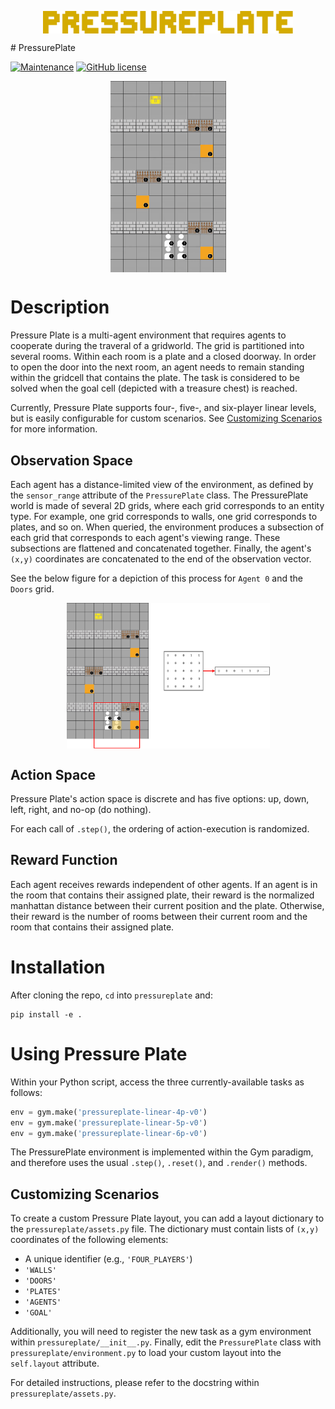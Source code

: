 <p align="center">
 <img width="400px" src="imgs/env_title.png" align="center"/>
</p>
# PressurePlate


[![Maintenance](https://img.shields.io/badge/Maintained%3F-yes-green.svg)](https://GitHub.com/Naereen/StrapDown.js/graphs/commit-activity)
[![GitHub license](https://img.shields.io/github/license/Naereen/StrapDown.js.svg)](https://github.com/Naereen/StrapDown.js/blob/master/LICENSE)

<p align="center">
 <img width="185px" src="imgs/repo-4p.gif" align="center" alt="Four Agent, Linear Layout" />
</p>


# Description
Pressure Plate is a multi-agent environment that requires agents to cooperate during the traveral of a gridworld.
The grid is partitioned into several rooms. Within each room is a plate and a closed doorway. In order to open the door
into the next room, an agent needs to remain standing within the gridcell that contains the plate. The task is considered
to be solved when the goal cell (depicted with a treasure chest) is reached.

Currently, Pressure Plate supports four-, five-, and six-player linear levels, but is easily configurable for
custom scenarios. See [Customizing Scenarios](#customizing-scenarios) for more information.

## Observation Space
Each agent has a distance-limited view of the environment, as defined by the ``sensor_range`` attribute of the ``PressurePlate``
class. The PressurePlate world is made of several 2D grids, where each grid corresponds to an entity type. For example,
one grid corresponds to walls, one grid corresponds to plates, and so on. When queried, the environment produces a subsection 
of each grid that corresponds to each agent's viewing range. These subsections are flattened and concatenated together.
Finally, the agent's ``(x,y)`` coordinates are concatenated to the end of the observation vector.

See the below figure for a depiction of this process for ``Agent 0`` and the ``Doors`` grid.
<p align="center">
 <img width="325px" src="imgs/obs_example.png" align="center"/>
</p>

## Action Space
Pressure Plate's action space is discrete and has five options: up, down, left, right, and no-op (do nothing).

For each call of ``.step()``, the ordering of action-execution is randomized.

## Reward Function
Each agent receives rewards independent of other agents. If an agent is in the room that contains their assigned plate,
their reward is the normalized manhattan distance between their current position and the plate. Otherwise, their reward is 
the number of rooms between their current room and the room that contains their assigned plate.

# Installation
After cloning the repo, ```cd``` into ```pressureplate``` and:
```cli
pip install -e .
```

# Using Pressure Plate
Within your Python script, access the three currently-available tasks as follows:
```python
env = gym.make('pressureplate-linear-4p-v0')
env = gym.make('pressureplate-linear-5p-v0')
env = gym.make('pressureplate-linear-6p-v0')
```

The PressurePlate environment is implemented within the Gym paradigm, and therefore uses the usual ``.step()``, 
``.reset()``, and ``.render()`` methods.
## Customizing Scenarios
To create a custom Pressure Plate layout, you can add a layout dictionary to the ```pressureplate/assets.py``` file. 
The dictionary must contain lists of ```(x,y)``` coordinates of the following elements:
* A unique identifier (e.g., ```'FOUR_PLAYERS'```)
* ```'WALLS'```
* ```'DOORS'```
* ```'PLATES'```
* ```'AGENTS'```
* ```'GOAL'```

Additionally, you will need to register the new task as a gym environment within ```pressureplate/__init__.py```. 
Finally, edit the ```PressurePlate``` class with ```pressureplate/environment.py``` to load your custom layout into the
```self.layout``` attribute.

For detailed instructions, please refer to the docstring within ```pressureplate/assets.py```.


